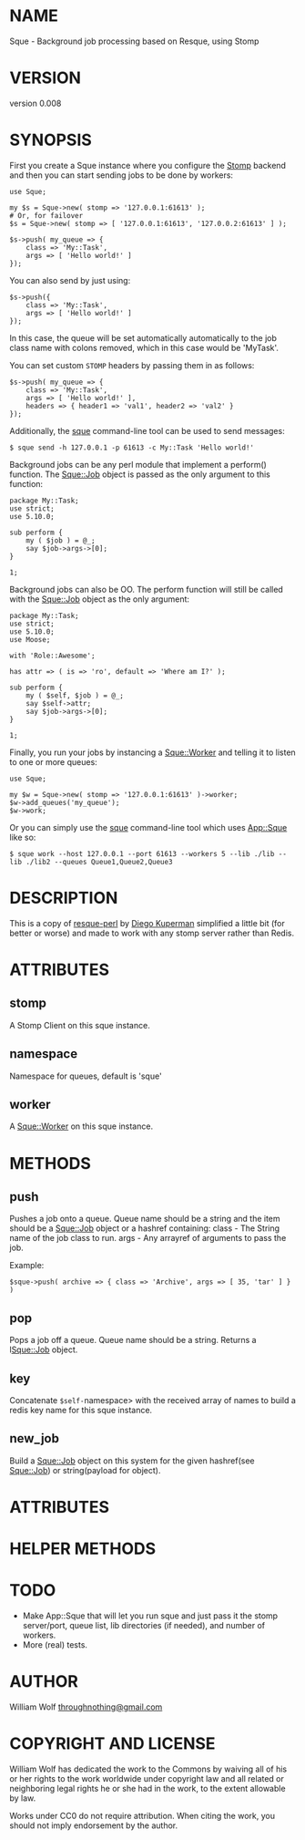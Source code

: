 # NAME

Sque - Background job processing based on Resque, using Stomp

# VERSION

version 0.008

# SYNOPSIS

First you create a Sque instance where you configure the [Stomp](http://search.cpan.org/perldoc?Stomp)
backend and then you can start sending jobs to be done by workers:

    use Sque;

    my $s = Sque->new( stomp => '127.0.0.1:61613' );
    # Or, for failover
    $s = Sque->new( stomp => [ '127.0.0.1:61613', '127.0.0.2:61613' ] );

    $s->push( my_queue => {
        class => 'My::Task',
        args => [ 'Hello world!' ]
    });

You can also send by just using:

    $s->push({
        class => 'My::Task',
        args => [ 'Hello world!' ]
    });

In this case, the queue will be set automatically automatically to the
job class name with colons removed, which in this
case would be 'MyTask'.

You can set custom `STOMP` headers by passing them in as follows:

    $s->push( my_queue => {
        class => 'My::Task',
        args => [ 'Hello world!' ],
        headers => { header1 => 'val1', header2 => 'val2' }
    });

Additionally, the [sque](http://search.cpan.org/perldoc?sque) command-line tool can be used to send messages:

    $ sque send -h 127.0.0.1 -p 61613 -c My::Task 'Hello world!'

Background jobs can be any perl module that implement a perform() function.
The [Sque::Job](http://search.cpan.org/perldoc?Sque::Job) object is passed as the only argument to this function:

    package My::Task;
    use strict;
    use 5.10.0;

    sub perform {
        my ( $job ) = @_;
        say $job->args->[0];
    }

    1;

Background jobs can also be OO.  The perform function will still be called
with the [Sque::Job](http://search.cpan.org/perldoc?Sque::Job) object as the only argument:

    package My::Task;
    use strict;
    use 5.10.0;
    use Moose;

    with 'Role::Awesome';

    has attr => ( is => 'ro', default => 'Where am I?' );

    sub perform {
        my ( $self, $job ) = @_;
        say $self->attr;
        say $job->args->[0];
    }

    1;

Finally, you run your jobs by instancing a [Sque::Worker](http://search.cpan.org/perldoc?Sque::Worker) and telling it
to listen to one or more queues:

    use Sque;

    my $w = Sque->new( stomp => '127.0.0.1:61613' )->worker;
    $w->add_queues('my_queue');
    $w->work;

Or you can simply use the [sque](http://search.cpan.org/perldoc?sque) command-line tool which uses [App::Sque](http://search.cpan.org/perldoc?App::Sque)
like so:

    $ sque work --host 127.0.0.1 --port 61613 --workers 5 --lib ./lib --lib ./lib2 --queues Queue1,Queue2,Queue3

# DESCRIPTION

This is a copy of [resque-perl](https://github.com/diegok/resque-perl)
by [Diego Kuperman](https://github.com/diegok) simplified a little bit
(for better or worse) and made to work with any stomp server rather than Redis.

# ATTRIBUTES

## stomp

A Stomp Client on this sque instance.

## namespace

Namespace for queues, default is 'sque'

## worker

A [Sque::Worker](http://search.cpan.org/perldoc?Sque::Worker) on this sque instance.

# METHODS

## push

Pushes a job onto a queue. Queue name should be a string and the
item should be a [Sque::Job](http://search.cpan.org/perldoc?Sque::Job) object or a hashref containing:
class - The String name of the job class to run.
args - Any arrayref of arguments to pass the job.

Example:

    $sque->push( archive => { class => 'Archive', args => [ 35, 'tar' ] } )

## pop

Pops a job off a queue. Queue name should be a string.
Returns a l<Sque::Job> object.

## key

Concatenate `$self-`namespace> with the received array of names
to build a redis key name for this sque instance.

## new\_job

Build a [Sque::Job](http://search.cpan.org/perldoc?Sque::Job) object on this system for the given
hashref(see [Sque::Job](http://search.cpan.org/perldoc?Sque::Job)) or string(payload for object).

# ATTRIBUTES

# HELPER METHODS

# TODO

- Make App::Sque that will let you run sque and just pass it the
stomp server/port, queue list, lib directories (if needed), and
number of workers.
- More (real) tests.

# AUTHOR

William Wolf <throughnothing@gmail.com>

# COPYRIGHT AND LICENSE



William Wolf has dedicated the work to the Commons by waiving all of his
or her rights to the work worldwide under copyright law and all related or
neighboring legal rights he or she had in the work, to the extent allowable by
law.

Works under CC0 do not require attribution. When citing the work, you should
not imply endorsement by the author.
